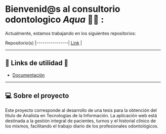 # Bienvenid@s al consultorio odontologico *Aqua* 🦷💧 :

Actualmente, estamos trabajando en los siguientes repositorios:

 Repositorio(s) 
|----------------|
[Link](https://github.com/EspMateo/consultorio_odontologico_aqua.git) |

---

## 🔗 Links de utilidad 📎

- [Documentación](https://docs.google.com/document/d/1LQL90-KxwrwAMquo1VGfmtoC0j5jS22c/edit?usp=sharing&ouid=111480813215766818155&rtpof=true&sd=true)

---

## 💻 Sobre el proyecto

Este proyecto corresponde al desarrollo de una tesis para la obtención del título de Analista en Tecnologías de la Información.
La aplicación web está destinada a la gestión integral de pacientes, turnos y el historial clínico de los mismos, facilitando el trabajo diario de los profesionales odontológicos.
